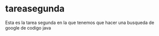 # tareasegunda

Esta es la tarea segunda en la que tenemos que hacer una busqueda de google de codigo java
